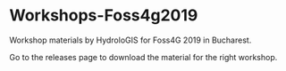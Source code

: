 # Workshops-Foss4g2019

Workshop materials by HydroloGIS for Foss4G 2019 in Bucharest.

Go to the releases page to download the material for the right workshop.
